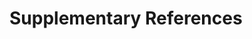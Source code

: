﻿---
bibliography: citations.bib
csl: ieee.csl
---

<!--


cd C:\Users\Koen Martens\Documents\GitHub\Eve
pandoc -V figureTitle="Supplementary figure #" "Supplementary File 2 Materials and Methods.md" ScientificBackground.md README.md DeveloperInstructionsSI.md Markdown_info\finalSIHeader.md -o SupplementaryInfo.pdf --bibliography=Markdown_info\citations.bib --csl=Markdown_info\ieee.csl --citeproc --pdf-engine=xelatex -V geometry:margin=1in --css=styles.css --top-level-division=chapter -H Markdown_info\header.tex



-->

# Supplementary References


